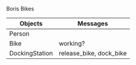 Boris Bikes

Objects | Messages
---------- | ----------
Person |
Bike | working?
DockingStation | release_bike, dock_bike
